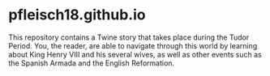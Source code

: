 # pfleisch18.github.io
This repository contains a Twine story that takes place during the Tudor Period. You, the reader, are able to navigate through this world by learning about King Henry VIII and his several wives, as well as other events such as the Spanish Armada and the English Reformation.
